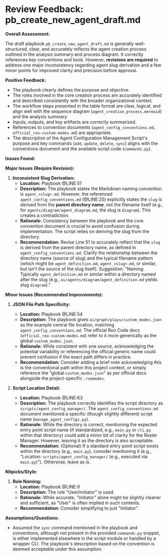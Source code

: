 # Review Feedback: pb_create_new_agent_draft.md

**Overall Assessment:**

The draft playbook `pb_create_new_agent_draft.md` is generally well-structured, clear, and accurately reflects the agent creation process outlined in the analysis summary and process diagram. It correctly references key conventions and tools. However, **revisions are required** to address one major inconsistency regarding agent slug derivation and a few minor points for improved clarity and precision before approval.

**Positive Feedback:**

*   The playbook clearly defines the purpose and objective.
*   The roles involved in the core creation process are accurately identified and described consistently with the broader organizational context.
*   The workflow steps presented in the table format are clear, logical, and align well with the sequence diagram (`agent_creation_process.mermaid`) and the analysis summary.
*   Inputs, outputs, and key artifacts are correctly summarized.
*   References to convention documents (`agent_config_conventions.md`, `official_roo-custom-modes.md`) are appropriate.
*   The description of the Agent Configuration Management Script's purpose and key commands (`add`, `update`, `delete`, `sync`) aligns with the conventions document and the available script code (`commands.py`).

**Issues Found:**

**Major Issues (Require Revision):**

1.  **Inconsistent Slug Derivation:**
    *   **Location:** Playbook @LINE:51
    *   **Description:** The playbook states the Markdown naming convention is `agent_<slug>.md`. However, the referenced `agent_config_conventions.md` (@LINE:25) explicitly states the `slug` is derived from the **parent directory name**, not the filename itself (e.g., for `agents/diagram/agent_diagram.md`, the slug is `diagram`). This creates a contradiction.
    *   **Rationale:** Consistency between the playbook and the core convention document is crucial to avoid confusion during implementation. The script relies on deriving the slug from the directory.
    *   **Recommendation:** Revise Line 51 to accurately reflect that the `slug` is derived from the parent directory name, as defined in `agent_config_conventions.md`. Clarify the relationship between the directory name (source of slug) and the typical filename pattern (which might be `agent_definition.md`, `agent_<slug>.md`, or similar, but isn't the source of the slug itself). Suggestion: "Naming: Typically `agent_definition.md` or similar within a directory named after the slug (e.g., `ai/agents/diagram/agent_definition.md` yields slug `diagram`)."

**Minor Issues (Recommended Improvements):**

1.  **JSON File Path Specificity:**
    *   **Location:** Playbook @LINE:54
    *   **Description:** The playbook gives `ai/graph/plays/custom_modes.json` as the example central file location, matching `agent_config_conventions.md`. The official Roo Code docs (`official_roo-custom-modes.md`) refer to it more generically as the global `custom_modes.json`.
    *   **Rationale:** While consistent with one source, acknowledging the potential variability or referencing the official generic name could prevent confusion if the exact path differs in practice.
    *   **Recommendation:** Consider adding a brief note acknowledging this is the conventional path within this project context, or simply reference the "global `custom_modes.json`" as per official docs alongside the project-specific `.roomodes`.

2.  **Script Location Detail:**
    *   **Location:** Playbook @LINE:63
    *   **Description:** The playbook correctly identifies the script directory as `scripts/agent_config_manager/`. The `agent_config_conventions.md` document mentioned a specific (though slightly different) script name (`manage_agent_configs.py`).
    *   **Rationale:** While the directory is correct, mentioning the expected entry point script name (if standardized, e.g., `main.py` or `cli.py` within that directory) could add a minor bit of clarity for the Roster Manager. However, leaving it as the directory is also acceptable.
    *   **Recommendation:** (Optional) If a standard entry point script exists within the directory (e.g., `main.py`), consider mentioning it (e.g., "Location: `scripts/agent_config_manager/` (e.g., executed via `main.py`)"). Otherwise, leave as is.

**Nitpicks/Style:**

1.  **Role Naming:**
    *   **Location:** Playbook @LINE:9
    *   **Description:** The role "User/Initiator" is used.
    *   **Rationale:** While accurate, "Initiator" alone might be slightly cleaner and sufficient, as "User" is often implied in such contexts.
    *   **Recommendation:** Consider simplifying to just "Initiator".

**Assumptions/Questions:**

*   Assumed the `sync` command mentioned in the playbook and conventions, although not present in the provided `commands.py` snippet, is either implemented elsewhere in the script module or handled by a wrapper CLI. The playbook's description based on the convention is deemed acceptable under this assumption.